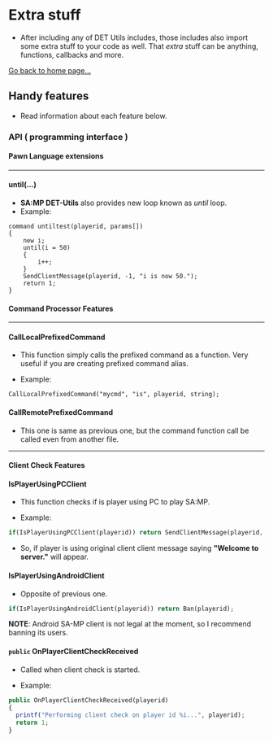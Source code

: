 # Extra stuff
- After including any of DET Utils includes, those includes also import some extra stuff to your code as well. That *extra* stuff can be anything, functions, callbacks and more.

[Go back to home page...](README.md)

## Handy features
- Read information about each feature below.
### API ( programming interface )
#### **Pawn Language extensions**
------------------------------------------
#### until(...)
- **SA:MP DET-Utils** also provides new loop known as *until* loop.
- Example:
```pawn
command untiltest(playerid, params[])
{
    new i;
    until(i = 50)
    {
        i++;
    }
    SendClientMessage(playerid, -1, "i is now 50.");
    return 1;
}
```
#### **Command Processor Features**
------------------------------------------
#### CallLocalPrefixedCommand
- This function simply calls the prefixed command as a function. Very useful if you are creating prefixed command alias.

- Example:

```pawn
CallLocalPrefixedCommand("mycmd", "is", playerid, string);
```
#### CallRemotePrefixedCommand
- This one is same as previous one, but the command function call be called even from another file.
------------------------------------------
#### **Client Check Features**
#### IsPlayerUsingPCClient
- This function checks if is player using PC to play SA:MP.

- Example:

```php
if(IsPlayerUsingPCClient(playerid)) return SendClientMessage(playerid, -1, "Welcome to server.);
```

- So, if player is using original client client message saying **"Welcome to server."** will appear.

#### IsPlayerUsingAndroidClient

- Opposite of previous one.

```php
if(IsPlayerUsingAndroidClient(playerid)) return Ban(playerid);
```

**NOTE**: Android SA-MP client is not legal at the moment, so I recommend banning its users.

#### ``public`` OnPlayerClientCheckReceived

- Called when client check is started.

- Example:

```php
public OnPlayerClientCheckReceived(playerid)
{
  printf("Performing client check on player id %i...", playerid);
  return 1;
}
```
